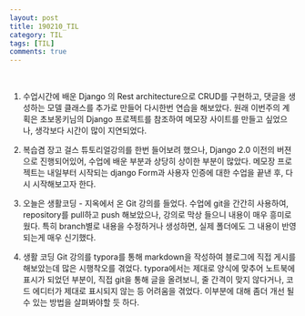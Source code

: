```yaml
---
layout: post
title: 190210_TIL
category: TIL
tags: [TIL]
comments: true
---
```




<br>

1. 수업시간에 배운 Django 의 Rest architecture으로 CRUD를 구현하고,  댓글을 생성하는 모델 클래스를 추가로 만들어 다시한번 연습을 해보았다.  원래 이번주의 계획은 초보몽키님의 Django 프로젝트를 참조하여 메모장 사이트를 만들고 싶었으나,  생각보다 시간이 많이 지연되었다.


2. 복습겸 장고 걸스 튜토리얼강의를 한번 들어보려 했으나, Django 2.0 이전의 버젼으로 진행되어있어, 수업에 배운 부분과 상당히 상이한 부분이 많았다. 메모장 프로젝트는 내일부터 시작되는 django Form과 사용자 인증에 대한 수업을 끝낸 후, 다시 시작해보고자 한다.


3. 오늘은 생활코딩 - 지옥에서 온 Git 강의를 들었다. 수업에 git을 간간히 사용하여, repository를 pull하고 push 해보았으나, 강의로 막상 들으니 내용이 매우 흥미로웠다. 특히 branch별로 내용을 수정하거나 생성하면, 실제 폴더에도 그 내용이 반영되는게 매우 신기했다.

4. 생활 코딩 Git 강의를 typora를 통해 markdown을 작성하여 블로그에 직접 게시를 해보았는데 많은 시행착오를 겪었다. typora에서는 제대로 양식에 맞추어 노트북에 표시가 되었던 부분이, 직접 git을 통해 글을 올려보니, 줄 간격이 맞지 않다거나, 코드 에디터가 제대로 표시되지 않는 등 어려움을 겪었다. 이부분에 대해 좀더 개선 될 수 있는 방법을 살펴봐야할 듯 하다.

   


